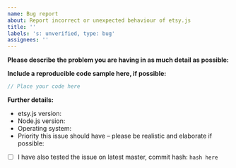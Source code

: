 ```yaml
---
name: Bug report
about: Report incorrect or unexpected behaviour of etsy.js
title: ''
labels: 's: unverified, type: bug'
assignees: ''
---
```


<!--
If you need help with etsy.js installation or usage, please go to the etsy.js Community Server instead:
  https://discord.gg/xfHymhCkPX
This issue tracker is only for bug reports and enhancement suggestions.
You won't receive any basic help here.
-->

**Please describe the problem you are having in as much detail as possible:**

**Include a reproducible code sample here, if possible:**

```js
// Place your code here
```

**Further details:**

- etsy.js version:
- Node.js version:
- Operating system:
- Priority this issue should have – please be realistic and elaborate if possible:

<!--
If this applies to you, please check the respective checkbox: [ ] becomes [x].
You don't have to modify the text to suit your particular situation – if you want to
elaborate, please do so in the description.
While it's not a requirement to test your issue on the master branch, it would make fixing
the problem a lot easier for us, so please do so if possible.
-->

- [ ] I have also tested the issue on latest master, commit hash: `hash here`
